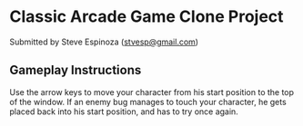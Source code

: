 # Classic Arcade Game Clone Project

Submitted by Steve Espinoza ([stvesp@gmail.com](mailto:stesp@gmail.com))

## Gameplay Instructions
Use the arrow keys to move your character from his start position to the top of the window. If an enemy bug manages to touch your character, he gets placed back into his start position, and has to try once again.
